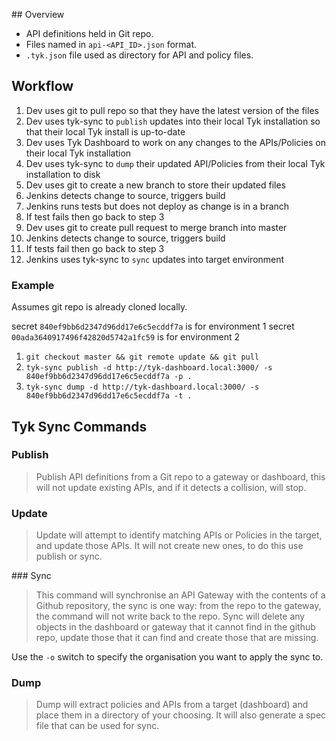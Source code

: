 ## Overview

- API definitions held in Git repo. 
- Files named in `api-<API_ID>.json` format.
- `.tyk.json` file used as directory for API and policy files.

## Workflow

1. Dev uses git to pull repo so that they have the latest version of the files
2. Dev uses tyk-sync to `publish` updates into their local Tyk installation so that their local Tyk install is up-to-date
3. Dev uses Tyk Dashboard to work on any changes to the APIs/Policies on their local Tyk installation
4. Dev uses tyk-sync to `dump` their updated API/Policies from their local Tyk installation to disk
5. Dev uses git to create a new branch to store their updated files
6. Jenkins detects change to source, triggers build
7. Jenkins runs tests but does not deploy as change is in a branch
8. If test fails then go back to step 3
9. Dev uses git to create pull request to merge branch into master
10. Jenkins detects change to source, triggers build
11. If tests fail then go back to step 3
12. Jenkins uses tyk-sync to `sync` updates into target environment


### Example

Assumes git repo is already cloned locally.

secret `840ef9bb6d2347d96dd17e6c5ecddf7a` is for environment 1
secret `00ada3640917496f42820d5742a1fc59` is for environment 2

1. `git checkout master && git remote update && git pull`
2. `tyk-sync publish -d http://tyk-dashboard.local:3000/ -s 840ef9bb6d2347d96dd17e6c5ecddf7a -p .`
3. `tyk-sync dump -d http://tyk-dashboard.local:3000/ -s 840ef9bb6d2347d96dd17e6c5ecddf7a -t .`


## Tyk Sync Commands

### Publish

> Publish API definitions from a Git repo to a gateway or dashboard, this	will not update existing APIs, and if it detects a collision, will stop.

### Update

> Update will attempt to identify matching APIs or Policies in the target, and update those APIs. It will not create new ones, to do this use publish or sync.

### Sync

> This command will synchronise an API Gateway with the contents of a Github repository, the sync is one way: from the repo to the gateway, the command will not write back to the repo. Sync will delete any objects in the dashboard or gateway that it cannot find in the github repo, update those that it can find and create those that are missing.

Use the `-o` switch to specify the organisation you want to apply the sync to.

### Dump

> Dump will extract policies and APIs from a target (dashboard) and place them in a directory of your choosing. It will also generate a spec file that can be used for sync.
